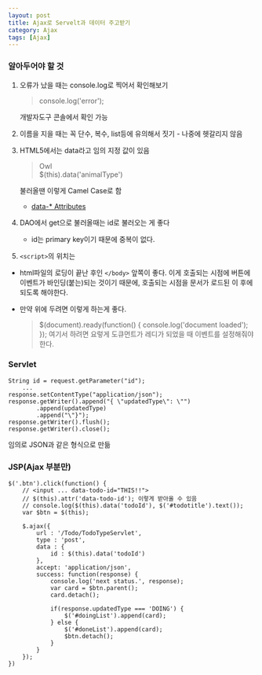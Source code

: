 ```yaml
---
layout: post
title: Ajax로 Servelt과 데이터 주고받기
category: Ajax
tags: [Ajax]
---
```


### 알아두어야 할 것
1. 오류가 났을 때는 console.log로 찍어서 확인해보기
	> console.log('error');
	
    개발자도구 콘솔에서 확인 가능

2. 이름을 지을 때는 꼭 단수, 복수, list등에 유의해서 짓기 - 나중에 헷갈리지 않음

3. HTML5에서는 data라고 임의 지정 값이 있음
	> <div data-animal-type="bird">Owl</div> 
	> $(this).data('animalType')
  
   불러올땐 이렇게 Camel Case로 함 
	
    - [data-* Attributes](https://www.w3schools.com/tags/att_global_data.asp)

4. DAO에서 get으로 불러올때는 id로 불러오는 게 좋다 
	- id는 primary key이기 때문에 중복이 없다. 

5. `<script>`의 위치는 
-  html파일의 로딩이 끝난 후인 `</body>` 앞쪽이 좋다. 
   	이게 호출되는 시점에 버튼에 이벤트가 바인딩(붙는)되는 것이기 때문에,  호출되는 시점을 문서가 로드된 이 후에 되도록 해야한다.

-  만약 위에 두려면 이렇게 하는게 좋다.
	>   $(document).ready(function() {
        console.log('document loaded');
        });
	여기서 하려면 요렇게 도큐먼트가 레디가 되었을 때 이벤트를 설정해줘야 한다.

	

### Servlet
	String id = request.getParameter("id");
		...
	response.setContentType("application/json");
	response.getWriter().append("{ \"updatedType\": \"")
			.append(updatedType)
			.append("\"}");
	response.getWriter().flush();
	response.getWriter().close();

임의로 JSON과 같은 형식으로 만듦

    
### JSP(Ajax 부분만)
    $('.btn').click(function() {
		// <input ... data-todo-id="THIS!!">
		// $(this).attr('data-todo-id'); 이렇게 받아올 수 있음 
		// console.log($(this).data('todoId'), $('#todotitle').text());
		var $btn = $(this);
		
		$.ajax({
			url : '/Todo/TodoTypeServlet',
			type : 'post',
			data : {
				id : $(this).data('todoId')
			},
			accept: 'application/json',
			success: function(response) {
				console.log('next status.', response);
				var card = $btn.parent();
				card.detach();
				
				if(response.updatedType === 'DOING') {
					$('#doingList').append(card);
				} else {
					$('#doneList').append(card);
					$btn.detach();
				}
			}
		});
	})
